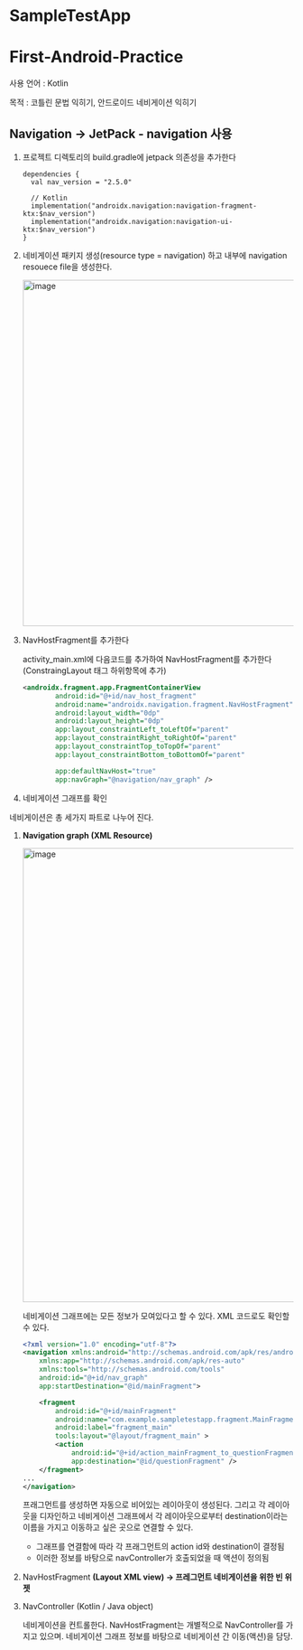 # SampleTestApp
# First-Android-Practice

사용 언어 : Kotlin

목적 : 코틀린 문법 익히기, 안드로이드 네비게이션 익히기

## Navigation → JetPack - navigation 사용

1. 프로젝트 디렉토리의 build.gradle에 jetpack 의존성을 추가한다
    
    ```
    dependencies {
      val nav_version = "2.5.0"
    
      // Kotlin
      implementation("androidx.navigation:navigation-fragment-ktx:$nav_version")
      implementation("androidx.navigation:navigation-ui-ktx:$nav_version")
    }
    ```
    
2. 네비게이션 패키지 생성(resource type = navigation) 하고 내부에 navigation resouece file을 생성한다.
    
    <img width="613" alt="image" src="https://user-images.githubusercontent.com/71999370/181243751-b330f768-a04b-4bcb-96a0-e3183bfac772.png">

    
3. NavHostFragment를 추가한다
    
    activity_main.xml에 다음코드를 추가하여 NavHostFragment를 추가한다(ConstraingLayout 태그 하위항목에 추가)
    
    ```xml
    <androidx.fragment.app.FragmentContainerView
            android:id="@+id/nav_host_fragment"
            android:name="androidx.navigation.fragment.NavHostFragment"
            android:layout_width="0dp"
            android:layout_height="0dp"
            app:layout_constraintLeft_toLeftOf="parent"
            app:layout_constraintRight_toRightOf="parent"
            app:layout_constraintTop_toTopOf="parent"
            app:layout_constraintBottom_toBottomOf="parent"
    
            app:defaultNavHost="true"
            app:navGraph="@navigation/nav_graph" />
    ```
    
4. 네비게이션 그래프를 확인

네비게이션은 총 세가지 파트로 나누어 진다.

1. **Navigation graph (XML Resource)**
    
    <img width="804" alt="image" src="https://user-images.githubusercontent.com/71999370/181243828-fdba5245-1364-4634-b45d-1601db67a456.png">

    
    네비게이션 그래프에는 모든 정보가 모여있다고 할 수 있다. XML 코드로도 확인할 수 있다. 
    
    ```xml
    <?xml version="1.0" encoding="utf-8"?>
    <navigation xmlns:android="http://schemas.android.com/apk/res/android"
        xmlns:app="http://schemas.android.com/apk/res-auto"
        xmlns:tools="http://schemas.android.com/tools"
        android:id="@+id/nav_graph"
        app:startDestination="@id/mainFragment">
    
        <fragment
            android:id="@+id/mainFragment"
            android:name="com.example.sampletestapp.fragment.MainFragment"
            android:label="fragment_main"
            tools:layout="@layout/fragment_main" >
            <action
                android:id="@+id/action_mainFragment_to_questionFragment"
                app:destination="@id/questionFragment" />
        </fragment>
    ...
    </navigation>
    ```
    
    프래그먼트를 생성하면 자동으로 비어있는 레이아웃이 생성된다. 그리고 각 레이아웃을 디자인하고 네비게이션 그래프에서 각 레이아웃으로부터 destination이라는 이름을 가지고 이동하고 싶은 곳으로 연결할 수 있다.
    
    - 그래프를 연결함에 따라 각 프래그먼트의 action id와 destination이 결정됨
    - 이러한 정보를 바탕으로 navController가 호출되었을 때 액션이 정의됨
    
2. NavHostFragment **(Layout XML view) → 프레그먼트 네비게이션을 위한 빈 위젯**
3.  NavController (Kotlin / Java object)
    
    네비게이션을 컨트롤한다. NavHostFragment는 개별적으로 NavController를 가지고 있으며. 네비게이션 그래프 정보를 바탕으로 네비게이션 간 이동(액션)을 담당.
